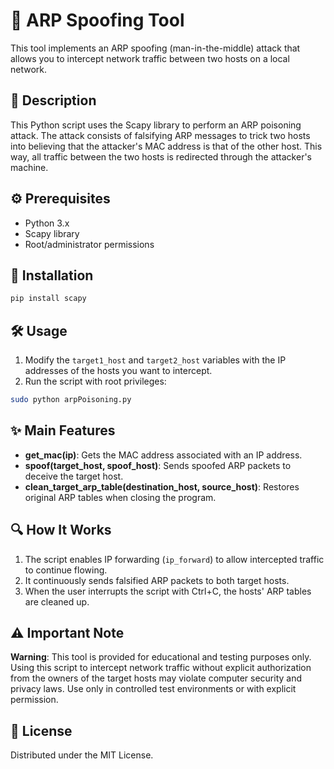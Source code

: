 # 🔄 ARP Spoofing Tool

This tool implements an ARP spoofing (man-in-the-middle) attack that allows you to intercept network traffic between two hosts on a local network.

## 📝 Description

This Python script uses the Scapy library to perform an ARP poisoning attack. The attack consists of falsifying ARP messages to trick two hosts into believing that the attacker's MAC address is that of the other host. This way, all traffic between the two hosts is redirected through the attacker's machine.

## ⚙️ Prerequisites

- Python 3.x
- Scapy library
- Root/administrator permissions

## 🚀 Installation

```bash
pip install scapy
```

## 🛠️ Usage

1. Modify the `target1_host` and `target2_host` variables with the IP addresses of the hosts you want to intercept.
2. Run the script with root privileges:

```bash
sudo python arpPoisoning.py
```

## ✨ Main Features

- **get_mac(ip)**: Gets the MAC address associated with an IP address.
- **spoof(target_host, spoof_host)**: Sends spoofed ARP packets to deceive the target host.
- **clean_target_arp_table(destination_host, source_host)**: Restores original ARP tables when closing the program.

## 🔍 How It Works

1. The script enables IP forwarding (`ip_forward`) to allow intercepted traffic to continue flowing.
2. It continuously sends falsified ARP packets to both target hosts.
3. When the user interrupts the script with Ctrl+C, the hosts' ARP tables are cleaned up.

## ⚠️ Important Note

**Warning**: This tool is provided for educational and testing purposes only. Using this script to intercept network traffic without explicit authorization from the owners of the target hosts may violate computer security and privacy laws. Use only in controlled test environments or with explicit permission.

## 📜 License

Distributed under the MIT License.
